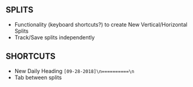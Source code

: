 SPLITS
----------
- Functionality (keyboard shortcuts?) to create New Vertical/Horizontal Splits
- Track/Save splits independently

SHORTCUTS
----------
- New Daily Heading `[09-28-2018]\n==========\n`
- Tab between splits
